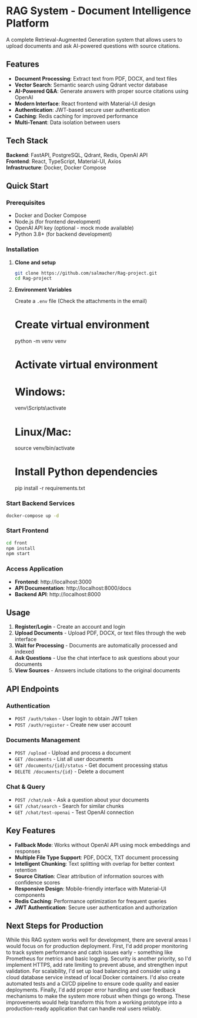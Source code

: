 
# RAG System - Document Intelligence Platform

A complete Retrieval-Augmented Generation system that allows users to upload documents and ask AI-powered questions with source citations.

## Features

- **Document Processing**: Extract text from PDF, DOCX, and text files
- **Vector Search**: Semantic search using Qdrant vector database
- **AI-Powered Q&A**: Generate answers with proper source citations using OpenAI
- **Modern Interface**: React frontend with Material-UI design
- **Authentication**: JWT-based secure user authentication
- **Caching**: Redis caching for improved performance
- **Multi-Tenant**: Data isolation between users

## Tech Stack

**Backend**: FastAPI, PostgreSQL, Qdrant, Redis, OpenAI API  
**Frontend**: React, TypeScript, Material-UI, Axios  
**Infrastructure**: Docker, Docker Compose

## Quick Start

### Prerequisites

- Docker and Docker Compose
- Node.js (for frontend development)
- OpenAI API key (optional - mock mode available)
- Python 3.8+ (for backend development)

### Installation

1. **Clone and setup**
   ```bash
   git clone https://github.com/salmacher/Rag-project.git
   cd Rag-project
   ```

2. **Environment Variables**
   
   Create a `.env` file (Check the attachments in the email)

   # Create virtual environment
   python -m venv venv

   # Activate virtual environment
   # Windows:
    venv\Scripts\activate
   # Linux/Mac:
    source venv/bin/activate

   # Install Python dependencies
    pip install -r requirements.txt

### Start Backend Services

```bash
docker-compose up -d
```

### Start Frontend

```bash
cd front
npm install
npm start
```

### Access Application

- **Frontend**: http://localhost:3000
- **API Documentation**: http://localhost:8000/docs
- **Backend API**: http://localhost:8000

## Usage

1. **Register/Login** - Create an account and login 
2. **Upload Documents** - Upload PDF, DOCX, or text files through the web interface
3. **Wait for Processing** - Documents are automatically processed and indexed
4. **Ask Questions** - Use the chat interface to ask questions about your documents
5. **View Sources** - Answers include citations to the original documents

## API Endpoints

### Authentication

- `POST /auth/token` - User login to obtain JWT token
- `POST /auth/register` - Create new user account

### Documents Management

- `POST /upload` - Upload and process a document
- `GET /documents` - List all user documents
- `GET /documents/{id}/status` - Get document processing status
- `DELETE /documents/{id}` - Delete a document

### Chat & Query

- `POST /chat/ask` - Ask a question about your documents
- `GET /chat/search` - Search for similar chunks
- `GET /chat/test-openai` - Test OpenAI connection

## Key Features

- **Fallback Mode**: Works without OpenAI API using mock embeddings and responses
- **Multiple File Type Support**: PDF, DOCX, TXT document processing
- **Intelligent Chunking**: Text splitting with overlap for better context retention
- **Source Citation**: Clear attribution of information sources with confidence scores
- **Responsive Design**: Mobile-friendly interface with Material-UI components
- **Redis Caching**: Performance optimization for frequent queries
- **JWT Authentication**: Secure user authentication and authorization

## Next Steps for Production

While this RAG system works well for development, there are several areas I would focus on for production deployment. First, I'd add proper monitoring to track system performance and catch issues early - something like Prometheus for metrics and basic logging. Security is another priority, so I'd implement HTTPS, add rate limiting to prevent abuse, and strengthen input validation. For scalability, I'd set up load balancing and consider using a cloud database service instead of local Docker containers. I'd also create automated tests and a CI/CD pipeline to ensure code quality and easier deployments. Finally, I'd add proper error handling and user feedback mechanisms to make the system more robust when things go wrong. These improvements would help transform this from a working prototype into a production-ready application that can handle real users reliably.
